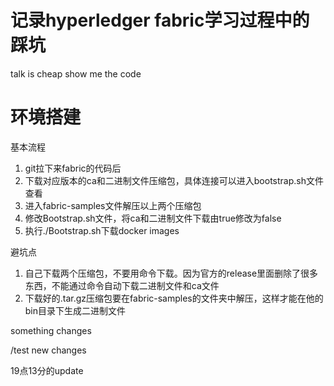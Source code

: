 记录hyperledger fabric学习过程中的踩坑
======================
talk is cheap show me the code

# 环境搭建
基本流程
1. git拉下来fabric的代码后
2. 下载对应版本的ca和二进制文件压缩包，具体连接可以进入bootstrap.sh文件查看
3. 进入fabric-samples文件解压以上两个压缩包
4. 修改Bootstrap.sh文件，将ca和二进制文件下载由true修改为false
5. 执行./Bootstrap.sh下载docker images


避坑点
1. 自己下载两个压缩包，不要用命令下载。因为官方的release里面删除了很多东西，不能通过命令自动下载二进制文件和ca文件
2. 下载好的.tar.gz压缩包要在fabric-samples的文件夹中解压，这样才能在他的bin目录下生成二进制文件

something changes

/test new changes

19点13分的update